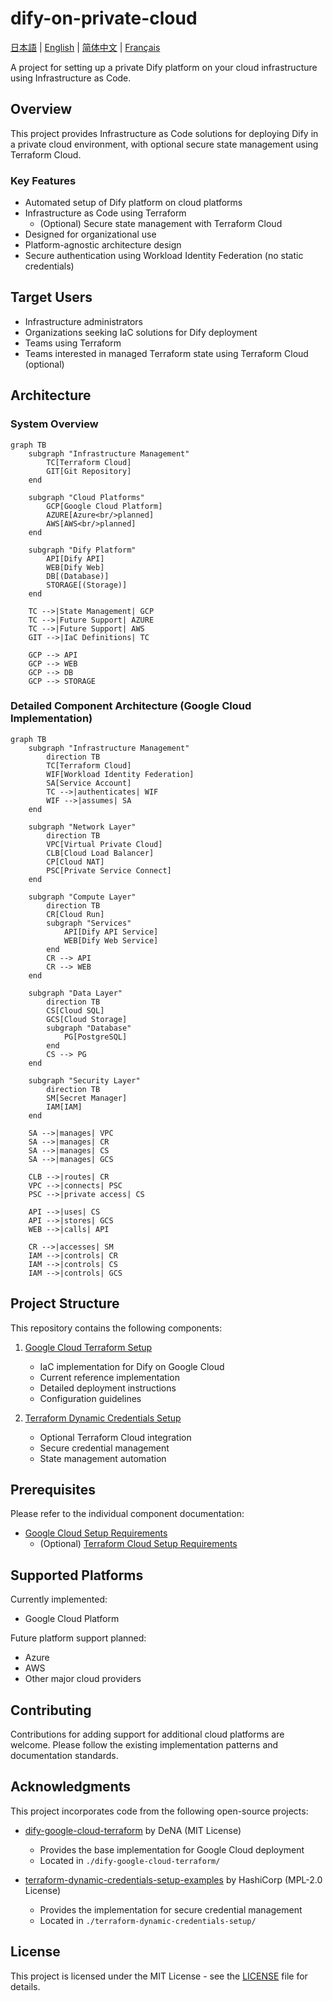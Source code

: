# dify-on-private-cloud

[日本語](README.ja.md) | [English](README.md) | [简体中文](README.zh-cn.md) | [Français](README.fr.md)

A project for setting up a private Dify platform on your cloud infrastructure using Infrastructure as Code.

## Overview

This project provides Infrastructure as Code solutions for deploying Dify in a private cloud environment, with optional secure state management using Terraform Cloud.

### Key Features
- Automated setup of Dify platform on cloud platforms
- Infrastructure as Code using Terraform
  - (Optional) Secure state management with Terraform Cloud
- Designed for organizational use
- Platform-agnostic architecture design
- Secure authentication using Workload Identity Federation (no static credentials)

## Target Users

- Infrastructure administrators
- Organizations seeking IaC solutions for Dify deployment
- Teams using Terraform
- Teams interested in managed Terraform state using Terraform Cloud (optional)

## Architecture

### System Overview
```mermaid
graph TB
    subgraph "Infrastructure Management"
        TC[Terraform Cloud]
        GIT[Git Repository]
    end

    subgraph "Cloud Platforms"
        GCP[Google Cloud Platform]
        AZURE[Azure<br/>planned]
        AWS[AWS<br/>planned]
    end

    subgraph "Dify Platform"
        API[Dify API]
        WEB[Dify Web]
        DB[(Database)]
        STORAGE[(Storage)]
    end

    TC -->|State Management| GCP
    TC -->|Future Support| AZURE
    TC -->|Future Support| AWS
    GIT -->|IaC Definitions| TC

    GCP --> API
    GCP --> WEB
    GCP --> DB
    GCP --> STORAGE
```

### Detailed Component Architecture (Google Cloud Implementation)
```mermaid
graph TB
    subgraph "Infrastructure Management"
        direction TB
        TC[Terraform Cloud]
        WIF[Workload Identity Federation]
        SA[Service Account]
        TC -->|authenticates| WIF
        WIF -->|assumes| SA
    end

    subgraph "Network Layer"
        direction TB
        VPC[Virtual Private Cloud]
        CLB[Cloud Load Balancer]
        CP[Cloud NAT]
        PSC[Private Service Connect]
    end

    subgraph "Compute Layer"
        direction TB
        CR[Cloud Run]
        subgraph "Services"
            API[Dify API Service]
            WEB[Dify Web Service]
        end
        CR --> API
        CR --> WEB
    end

    subgraph "Data Layer"
        direction TB
        CS[Cloud SQL]
        GCS[Cloud Storage]
        subgraph "Database"
            PG[PostgreSQL]
        end
        CS --> PG
    end

    subgraph "Security Layer"
        direction TB
        SM[Secret Manager]
        IAM[IAM]
    end

    SA -->|manages| VPC
    SA -->|manages| CR
    SA -->|manages| CS
    SA -->|manages| GCS
    
    CLB -->|routes| CR
    VPC -->|connects| PSC
    PSC -->|private access| CS
    
    API -->|uses| CS
    API -->|stores| GCS
    WEB -->|calls| API
    
    CR -->|accesses| SM
    IAM -->|controls| CR
    IAM -->|controls| CS
    IAM -->|controls| GCS
```

## Project Structure

This repository contains the following components:

1. [Google Cloud Terraform Setup](./dify-google-cloud-terraform/README.md)
   - IaC implementation for Dify on Google Cloud
   - Current reference implementation
   - Detailed deployment instructions
   - Configuration guidelines

2. [Terraform Dynamic Credentials Setup](./terraform-dynamic-credentials-setup/README.md)
   - Optional Terraform Cloud integration
   - Secure credential management
   - State management automation

## Prerequisites

Please refer to the individual component documentation:
- [Google Cloud Setup Requirements](./dify-google-cloud-terraform/README.md#prerequisites)
    - (Optional) [Terraform Cloud Setup Requirements](./terraform-dynamic-credentials-setup/README.md#prepare)

## Supported Platforms

Currently implemented:
- Google Cloud Platform

Future platform support planned:
- Azure
- AWS
- Other major cloud providers

## Contributing

Contributions for adding support for additional cloud platforms are welcome. Please follow the existing implementation patterns and documentation standards.

## Acknowledgments

This project incorporates code from the following open-source projects:

- [dify-google-cloud-terraform](https://github.com/DeNA/dify-google-cloud-terraform) by DeNA (MIT License)
  - Provides the base implementation for Google Cloud deployment
  - Located in `./dify-google-cloud-terraform/`

- [terraform-dynamic-credentials-setup-examples](https://github.com/hashicorp/terraform-dynamic-credentials-setup-examples) by HashiCorp (MPL-2.0 License)
  - Provides the implementation for secure credential management
  - Located in `./terraform-dynamic-credentials-setup/`

## License

This project is licensed under the MIT License - see the [LICENSE](LICENSE) file for details.


